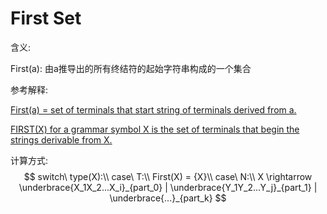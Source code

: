 # First Set

含义:

First(a): 由a推导出的所有终结符的起始字符串构成的一个集合

参考解释:

[First(a) = set of terminals that start string of terminals derived from a.](https://people.cs.pitt.edu/~jmisurda/teaching/cs1622/handouts/cs1622-first_and_follow.pdf)

[FIRST(X) for a grammar symbol X is the set of terminals that begin the strings derivable from X.]( https://www.geeksforgeeks.org/first-set-in-syntax-analysis/ )

计算方式:
$$
switch\ type(X):\\
case\ T:\\
First(X) = {X}\\
case\ N:\\
X \rightarrow \underbrace{X_1X_2...X_i}_{part_0} | \underbrace{Y_1Y_2...Y_j}_{part_1} | \underbrace{...}_{part_k}
$$

